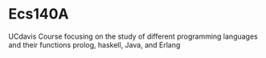 # Ecs140A
UCdavis Course focusing on the study of different programming languages and their functions  prolog, haskell, Java, and Erlang
